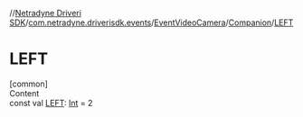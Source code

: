 //[Netradyne Driveri SDK](../../../index.md)/[com.netradyne.driverisdk.events](../../index.md)/[EventVideoCamera](../index.md)/[Companion](index.md)/[LEFT](-l-e-f-t.md)



# LEFT  
[common]  
Content  
const val [LEFT](-l-e-f-t.md): [Int](https://kotlinlang.org/api/latest/jvm/stdlib/kotlin/-int/index.html) = 2  



